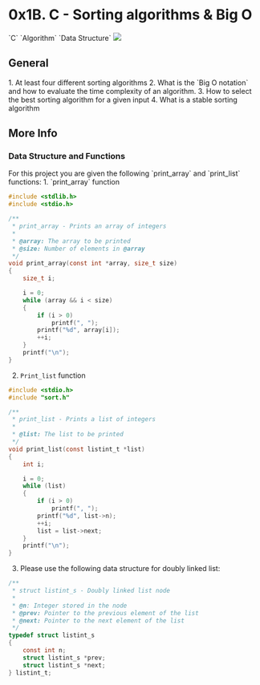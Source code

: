 <h1>0x1B. C - Sorting algorithms & Big O</h1>
`C` `Algorithm` `Data Structure`

<img src="https://s3.amazonaws.com/intranet-projects-files/holbertonschool-low_level_programming/248/willy-wonka.png">

<h2>General</h2>
1. At least four different sorting algorithms
2. What is the `Big O notation` and how to evaluate the time complexity of an algorithm.
3. How to select the best sorting algorithm for a given input
4. What is a stable sorting algorithm

<h2>More Info</h2>
<h3>Data Structure and Functions</h3>
For this project you are given the following `print_array` and `print_list` functions:
1. `print_array` function


```c
#include <stdlib.h>
#include <stdio.h>

/**
 * print_array - Prints an array of integers
 *
 * @array: The array to be printed
 * @size: Number of elements in @array
 */
void print_array(const int *array, size_t size)
{
    size_t i;

    i = 0;
    while (array && i < size)
    {
        if (i > 0)
            printf(", ");
        printf("%d", array[i]);
        ++i;
    }
    printf("\n");
}
```


2. `Print_list` function


```c
#include <stdio.h>
#include "sort.h"

/**
 * print_list - Prints a list of integers
 *
 * @list: The list to be printed
 */
void print_list(const listint_t *list)
{
    int i;

    i = 0;
    while (list)
    {
        if (i > 0)
            printf(", ");
        printf("%d", list->n);
        ++i;
        list = list->next;
    }
    printf("\n");
}
```


3. Please use the following data structure for doubly linked list:


```c
/**
 * struct listint_s - Doubly linked list node
 *
 * @n: Integer stored in the node
 * @prev: Pointer to the previous element of the list
 * @next: Pointer to the next element of the list
 */
typedef struct listint_s
{
    const int n;
    struct listint_s *prev;
    struct listint_s *next;
} listint_t;
```



